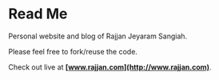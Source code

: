 # Read Me

Personal website and blog of Rajjan Jeyaram Sangiah. 

Please feel free to fork/reuse the code. 

Check out live at **[www.rajjan.com](http://www.rajjan.com)**.
